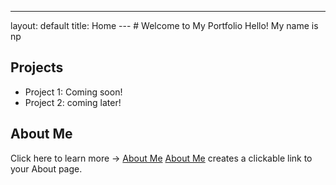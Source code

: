 ---
layout: default
title: Home
--- # Welcome to My Portfolio Hello! My name is np
## Projects
- Project 1: Coming soon!
- Project 2: coming later!
## About Me
Click here to learn more → [About Me](about.md)
[About Me](about.md) creates a clickable link to your About page.

